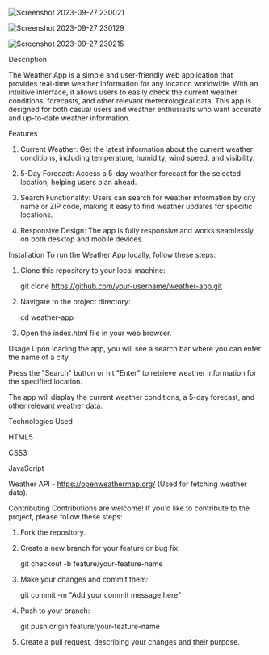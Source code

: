 ![Screenshot 2023-09-27 230021](https://github.com/Yash-kaushik29/Weather_App/assets/115134639/4e7f0e79-dada-41d0-821a-0894a829fcf0)

![Screenshot 2023-09-27 230129](https://github.com/Yash-kaushik29/Weather_App/assets/115134639/92578c18-25a9-4d62-ab63-1338f3cbbef0)

![Screenshot 2023-09-27 230215](https://github.com/Yash-kaushik29/Weather_App/assets/115134639/3cc82487-0d6b-4eef-887b-d7f68fa50511)

Description

The Weather App is a simple and user-friendly web application that provides real-time weather information for any location worldwide. With an intuitive interface, it allows users to easily check the current weather conditions, forecasts, and other relevant meteorological data. This app is designed for both casual users and weather enthusiasts who want accurate and up-to-date weather information.

Features
1. Current Weather: Get the latest information about the current weather conditions, including temperature, humidity, wind speed, and visibility.

2. 5-Day Forecast: Access a 5-day weather forecast for the selected location, helping users plan ahead.

3. Search Functionality: Users can search for weather information by city name or ZIP code, making it easy to find weather updates for specific locations.
   
4. Responsive Design: The app is fully responsive and works seamlessly on both desktop and mobile devices.

Installation
To run the Weather App locally, follow these steps:

1. Clone this repository to your local machine:

   git clone https://github.com/your-username/weather-app.git

3. Navigate to the project directory:

   cd weather-app

5. Open the index.html file in your web browser.

Usage
Upon loading the app, you will see a search bar where you can enter the name of a city.

Press the "Search" button or hit "Enter" to retrieve weather information for the specified location.

The app will display the current weather conditions, a 5-day forecast, and other relevant weather data.

Technologies Used

HTML5

CSS3

JavaScript

Weather API - https://openweathermap.org/ (Used for fetching weather data).

Contributing
Contributions are welcome! If you'd like to contribute to the project, please follow these steps:

1. Fork the repository.

2. Create a new branch for your feature or bug fix:

   git checkout -b feature/your-feature-name

4. Make your changes and commit them:

   git commit -m "Add your commit message here"

6. Push to your branch:

   git push origin feature/your-feature-name

8. Create a pull request, describing your changes and their purpose.
